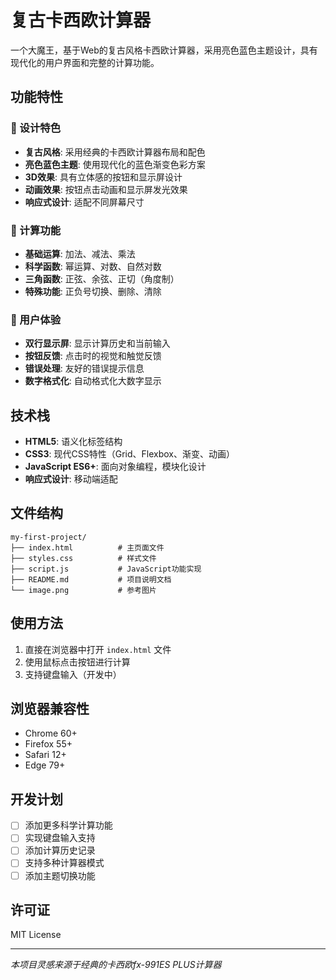 # 复古卡西欧计算器

一个大魔王，基于Web的复古风格卡西欧计算器，采用亮色蓝色主题设计，具有现代化的用户界面和完整的计算功能。

## 功能特性

### 🎨 设计特色
- **复古风格**: 采用经典的卡西欧计算器布局和配色
- **亮色蓝色主题**: 使用现代化的蓝色渐变色彩方案
- **3D效果**: 具有立体感的按钮和显示屏设计
- **动画效果**: 按钮点击动画和显示屏发光效果
- **响应式设计**: 适配不同屏幕尺寸

### 🧮 计算功能
- **基础运算**: 加法、减法、乘法
- **科学函数**: 幂运算、对数、自然对数
- **三角函数**: 正弦、余弦、正切（角度制）
- **特殊功能**: 正负号切换、删除、清除

### 🎯 用户体验
- **双行显示屏**: 显示计算历史和当前输入
- **按钮反馈**: 点击时的视觉和触觉反馈
- **错误处理**: 友好的错误提示信息
- **数字格式化**: 自动格式化大数字显示

## 技术栈

- **HTML5**: 语义化标签结构
- **CSS3**: 现代CSS特性（Grid、Flexbox、渐变、动画）
- **JavaScript ES6+**: 面向对象编程，模块化设计
- **响应式设计**: 移动端适配

## 文件结构

```
my-first-project/
├── index.html          # 主页面文件
├── styles.css          # 样式文件
├── script.js           # JavaScript功能实现
├── README.md           # 项目说明文档
└── image.png           # 参考图片
```

## 使用方法

1. 直接在浏览器中打开 `index.html` 文件
2. 使用鼠标点击按钮进行计算
3. 支持键盘输入（开发中）

## 浏览器兼容性

- Chrome 60+
- Firefox 55+
- Safari 12+
- Edge 79+

## 开发计划

- [ ] 添加更多科学计算功能
- [ ] 实现键盘输入支持
- [ ] 添加计算历史记录
- [ ] 支持多种计算器模式
- [ ] 添加主题切换功能

## 许可证

MIT License

---

*本项目灵感来源于经典的卡西欧fx-991ES PLUS计算器*
